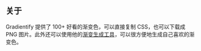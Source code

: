 ## 关于

Gradientify 提供了 100+ 好看的渐变色，可以直接复制 CSS，也可以下载成 PNG 图片。此外还可以使用他的[渐变生成工具](https://gradientify.com/gradient-generator)，可以很方便地生成自己喜欢的渐变色。